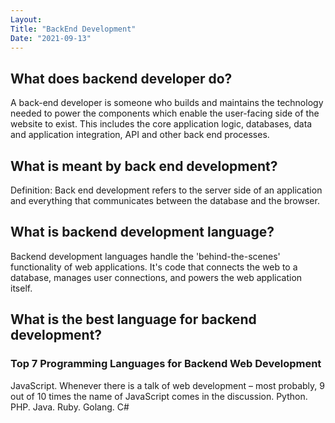 ```yaml
---
Layout:
Title: "BackEnd Development"
Date: "2021-09-13"
---
```



## What does backend developer do?

A back-end developer is someone who builds and maintains the technology needed to power the components which enable the user-facing side of the website to exist. This includes the core application logic, databases, data and application integration, API and other back end processes.

## What is meant by back end development?

Definition: Back end development refers to the server side of an application and everything that communicates between the database and the browser. 

## What is backend development language?

Backend development languages handle the 'behind-the-scenes' functionality of web applications. It's code that connects the web to a database, manages user connections, and powers the web application itself.

## What is the best language for backend development?

### Top 7 Programming Languages for Backend Web Development

JavaScript. Whenever there is a talk of web development – most probably, 9 out of 10 times the name of JavaScript comes in the discussion. 
Python. 
PHP. 
Java.
Ruby. 
Golang. 
C#